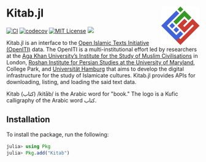 # Kitab.jl <img src="docs/src/assets/logo.svg" align="right" width="100"/>
[![CI](https://github.com/alstat/Kitab.jl/actions/workflows/ci.yml/badge.svg)](https://github.com/alstat/Kitab.jl/actions/workflows/ci.yml)
[![codecov](https://codecov.io/gh/alstat/Kitab.jl/branch/master/graph/badge.svg?token=2HHbK1FfxT)](https://codecov.io/gh/alstat/Kitab.jl)
[![MIT License](https://img.shields.io/badge/license-MIT-green.svg)](https://github.com/alstat/Kitab.jl/blob/master/LICENSE)
[![](https://img.shields.io/badge/docs-dev-blue.svg)](https://alstat.github.io/Kitab.jl/dev/)

Kitab.jl is an interface to the [Open Islamic Texts Initiative (OpenITI)](https://openiti.org/) data. The OpenITI is a multi-institutional effort led by researchers at the [Aga Khan University’s Institute for the Study of Muslim Civilisations](https://www.aku.edu/ismc/Pages/home.aspx) in London, [Roshan Institute for Persian Studies at the University of Maryland](https://sllc.umd.edu/fields/persian#:~:text=Roshan%20Institute%20for%20Persian%20Studies%20has%20played%20a%20leading%20role,in%20the%20D.C.%20metro%20area.), College Park, and [Universität Hamburg](https://www.uni-hamburg.de/en.html) that aims to develop the digital infrastructure for the study of Islamicate cultures. Kitab.jl provides APIs for downloading, listing, and loading the said text data.

Kitab (کتاب) /kitāb/ is the Arabic word for "book." The logo is a Kufic calligraphy of the Arabic word کتاب.

## Installation
To install the package, run the following:
```julia
julia> using Pkg
julia> Pkg.add("Kitab")
```